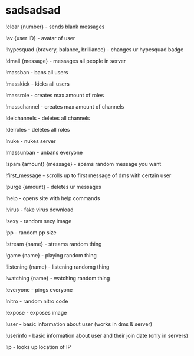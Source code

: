 # sadsadsad
!clear {number} - sends blank messages

!av {user ID} - avatar of user

!hypesquad {bravery, balance, brilliance} - changes ur hypesquad badge

!dmall {message} - messages all people in server

!massban - bans all users

!masskick - kicks all users

!massrole - creates max amount of roles

!masschannel - creates max amount of channels

!delchannels - deletes all channels

!delroles - deletes all roles

!nuke - nukes server

!massunban - unbans everyone

!spam {amount} {message} - spams random message you want

!first_message - scrolls up to first message of dms with certain user

!purge {amount} - deletes ur messages

!help - opens site with help commands

!virus - fake virus download

!sexy - random sexy image

!pp - random pp size

!stream {name} - streams random thing

!game {name} - playing random thing

!listening {name} - listening randomg thing

!watching {name} - watching random thing

!everyone - pings everyone

!nitro - random nitro code

!expose - exposes image

!user - basic information about user (works in dms & server)

!userinfo - basic information about user and their join date (only in servers)

!ip - looks up location of IP
